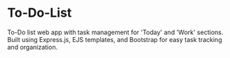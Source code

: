 # To-Do-List
To-Do list web app with task management for 'Today' and 'Work' sections. Built using Express.js, EJS templates, and Bootstrap for easy task tracking and organization.
